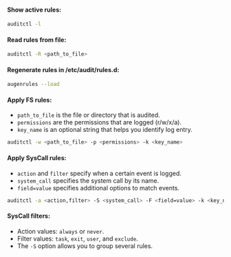 #### Show active rules:
```bash
auditctl -l
```

#### Read rules from file:
```bash
auditctl -R <path_to_file>
```

#### Regenerate rules in /etc/audit/rules.d:
```bash
augenrules --load
```

#### Apply FS rules:
- `path_to_file` is the file or directory that is audited.
- `permissions` are the permissions that are logged (r/w/x/a).
- `key_name` is an optional string that helps you identify log entry.
```bash
auditctl -w <path_to_file> -p <permissions> -k <key_name>
```

#### Apply SysCall rules:
- `action` and `filter` specify when a certain event is logged.
- `system_call` specifies the system call by its name.
- `field=value` specifies additional options to match events.
```bash
auditctl -a <action,filter> -S <system_call> -F <field=value> -k <key_name>
```

#### SysCall filters:
- Action values: `always` or `never`.
- Filter values: `task`, `exit`, `user`, and `exclude`.
- The `-S` option allows you to group several rules.
